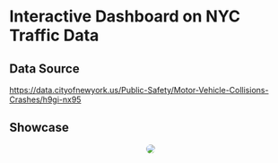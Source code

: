 # Interactive Dashboard on NYC Traffic Data
## Data Source
https://data.cityofnewyork.us/Public-Safety/Motor-Vehicle-Collisions-Crashes/h9gi-nx95

## Showcase

<div align="center">
    <a><img src="./Showcase/1" style="border-radius:10px"></a>
</div>


